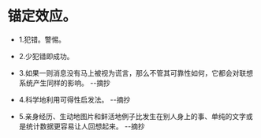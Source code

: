 # 锚定效应。

- 1.犯错。警惕。

- 2.少犯错即成功。

- 3.如果一则消息没有马上被视为谎言，那么不管其可靠性如何，它都会对联想系统产生同样的影响。 --摘抄

- 4.科学地利用可得性启发法。 --摘抄

- 5.亲身经历、生动地图片和鲜活地例子比发生在别人身上的事、单纯的文字或是统计数据更容易让人回想起来。 --摘抄
